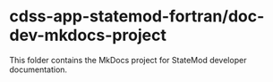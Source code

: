 # cdss-app-statemod-fortran/doc-dev-mkdocs-project #

This folder contains the MkDocs project for StateMod developer documentation.
